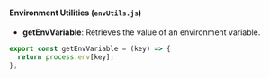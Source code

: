 #### Environment Utilities (`envUtils.js`)

- **getEnvVariable**: Retrieves the value of an environment variable.

```javascript {.line-numbers}
export const getEnvVariable = (key) => {
  return process.env[key];
};
```
